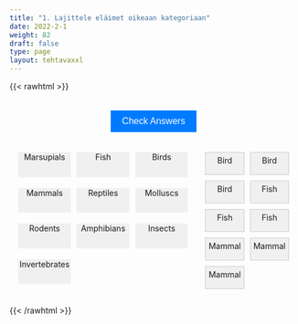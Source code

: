 ```yaml
---
title: "1. Lajittele eläimet oikeaan kategoriaan"
date: 2022-2-1
weight: 82
draft: false
type: page
layout: tehtavaxxl
---
```

{{< rawhtml >}}

<div class="tarkista">
 <button id="check-button">Check Answers</button> 
</div>

   <div class="game-area">
      <div class="categories">
        <div class="category" data-category="marsupial">Marsupials</div>
        <div class="category" data-category="fish">Fish</div>
        <div class="category" data-category="bird">Birds</div>
        <div class="category" data-category="mammal">Mammals</div>
        <div class="category" data-category="reptile">Reptiles</div>
        <div class="category" data-category="mollusc">Molluscs</div>
        <div class="category" data-category="rodent">Rodents</div>
        <div class="category" data-category="amphibian">Amphibians</div>
        <div class="category" data-category="insect">Insects</div>
        <div class="category" data-category="invertebrate">Invertebrates</div>
      </div>
            <div class="animals">
        <div class="animal" draggable="true" data-category="bird">Bird</div>
        <div class="animal" draggable="true" data-category="bird">Bird</div>
        <div class="animal" draggable="true" data-category="bird">Bird</div>
        <div class="animal" draggable="true" data-category="fish">Fish</div>
        <div class="animal" draggable="true" data-category="fish">Fish</div>
        <div class="animal" draggable="true" data-category="fish">Fish</div>
        <div class="animal" draggable="true" data-category="mammal">Mammal</div>
        <div class="animal" draggable="true" data-category="mammal">Mammal</div>
        <div class="animal" draggable="true" data-category="mammal">Mammal</div>
            </div>
      </div> 
        
<style>

.tarkista {
    display: flex;
    align-items: center;
    justify-content: center;
}

.game-area {
    display: flex;
    justify-content: space-between;
    margin-top: 20px;
   text-align: center;
}

.categories {
    flex: 1;
    padding: 10px;
    display: grid;
    grid-template-columns: repeat(3, 1fr);

}

.category {
    background-color: #f0f0f0;
    margin: 5px;
    cursor: pointer;
    margin-bottom: 1em;
    padding-bottom: 1em;
}

.animals {
    grid-template-columns: repeat(2, 1fr);
    flex: .5;
    padding: 10px;
    display: grid;
    align-content: flex-start;

}

.animal {
    background-color: #f0f0f0;
    border: 1px solid #ccc;
    padding: 5px;
    margin: 5px;
    cursor: pointer;
    height: 2em;
}

#check-button {
    margin-top: 20px;
    padding: 10px 20px;
    font-size: 16px;
    background-color: #007bff;
    color: #fff;
    border: none;
    cursor: pointer;
}

#check-button:hover {
    background-color: #0056b3;
}

</style>

<script>
function shuffleArray(array) {
    for (let i = array.length - 1; i > 0; i--) {
        const j = Math.floor(Math.random() * (i + 1));
        [array[i], array[j]] = [array[j], array[i]];
    }
}

const animals = document.querySelectorAll('.animal');
const categories = document.querySelectorAll('.category');
const checkButton = document.getElementById('check-button');
let answersChecked = false;
let currentDraggedItem = null;

// Shuffle the animals' order
const animalsArray = Array.from(animals);
shuffleArray(animalsArray);

animalsArray.forEach((animal, index) => {
    animal.style.order = index;
});

animals.forEach((animal) => {
    animal.addEventListener('dragstart', (e) => {
        currentDraggedItem = animal;
        e.dataTransfer.setData('text/plain', animal.textContent);
    });

    animal.addEventListener('dragend', () => {
        currentDraggedItem = null;
    });
});

categories.forEach((category) => {
    category.addEventListener('dragover', (e) => {
        e.preventDefault();
    });

    category.addEventListener('drop', (e) => {
        e.preventDefault();
        if (currentDraggedItem) {
            const categoryType = category.getAttribute('data-category');
            if (currentDraggedItem.getAttribute('data-category') === categoryType) {
                currentDraggedItem.classList.add('correct');
            } else {
                currentDraggedItem.classList.add('incorrect');
            }
            category.appendChild(currentDraggedItem);
            currentDraggedItem = null;
        }
    });
});

checkButton.addEventListener('click', () => {
    animals.forEach((animal) => {
        if (animal.classList.contains('correct')) {
            animal.style.backgroundColor = 'green';
            animal.removeAttribute('draggable');
        } else if (animal.classList.contains('incorrect')) {
            animal.style.backgroundColor = 'red';
        }
    });
});

function drop(ev) {
    ev.preventDefault();
    var data=ev.dataTransfer.getData("Text");
    ev.target.appendChild(document.getElementById(data));
}
</script>

{{< /rawhtml >}}